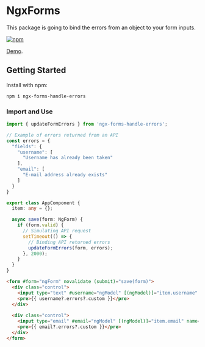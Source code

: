 # NgxForms

This package is going to bind the errors from an object to your form inputs.

[![npm](https://img.shields.io/npm/v/ngx-forms-handle-errors.svg)](https://www.npmjs.com/package/ngx-forms-handle-errors)

[Demo](https://ngx-forms-handle-errors.surge.sh/).

## Getting Started

Install with npm:

```
npm i ngx-forms-handle-errors
```

### Import and Use

```typescript
import { updateFormErrors } from 'ngx-forms-handle-errors';
```

```typescript
// Example of errors returned from an API
const errors = {
  "fields": {
    "username": [
      "Username has already been taken"
    ],
    "email": [
      "E-mail address already exists"
    ]
  }
}

export class AppComponent {
  item: any = {};

  async save(form: NgForm) {
    if (form.valid) {
      // Simulating API request
      setTimeout(() => {
        // Binding API returned errors
        updateFormErrors(form, errors);
      }, 2000);
    }
  }
}
```

```html
<form #form="ngForm" novalidate (submit)="save(form)">
  <div class="control">
    <input type="text" #username="ngModel" [(ngModel)]="item.username" name="username">
    <pre>{{ username?.errors?.custom }}</pre>
  </div>
  
  <div class="control">
    <input type="email" #email="ngModel" [(ngModel)]="item.email" name="email">
    <pre>{{ email?.errors?.custom }}</pre>
  </div>
</form>
```
